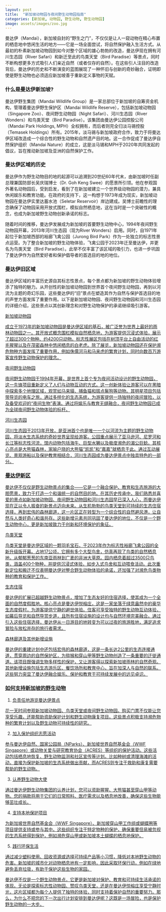 ```yaml
---
layout: post
title:  "新加坡动物园与夜间野生动物园指南"
categories: [新加坡, 动物园, 野生动物, 野生动物园]
image: assets/images/zoo.jpg
---
```


曼达伊（Mandai），新加坡自封的“野生之门”，不仅仅是让人一窥动物在精心布置的栖息地中悠闲生活的地方——它是一场全面尝试，将自然保护融入生活方式。从最初的朴素新加坡动物园到如今对整个区域的雄心勃勃的改造，曼达伊现在拥有河川生态园（River Safari）和新迁至此的鸟类天堂（Bird Paradise）等景点，同时不断构想更多方式吸引人们亲近自然（或者仅存的自然）。在这些引人注目的改造背后，曼达伊的历史和不断演变的蓝图展现了一种怀旧与创新的奇妙融合，证明即使是野生动物也必须适应新加坡善于重新定义事物的天赋。

### 什么是曼达伊新加坡?

曼达伊野生集团（Mandai Wildlife Group）是一家总部位于新加坡的自筹资金机构，管理着曼达伊野生保护区（Mandai Wildlife Reserve），包括新加坡动物园（Singapore Zoo）、夜间野生动物园（Night Safari）、河川生态园（River Wonders）和鸟类天堂（Bird Paradise）。该集团由曼达伊公园控股公司（Mandai Park Holdings, MPH）全权拥有，而后者则完全归淡马锡控股（Temasek Holdings）所有。2015年，淡马锡与新加坡政府合作，致力于将曼达伊区域改造成一个综合性的野生动物和自然遗产目的地。这一合作促成了曼达伊自然保护组织（Mandai Nature）的成立，这是淡马锡和MPH于2020年共同发起的倡议，旨在推动新加坡及亚洲的自然保护工作。

### 曼达伊区域的历史

曼达伊作为野生动物目的地的起源可以追溯到20世纪60年代末，由新加坡时任副总理兼国防部长吴庆瑞博士（Dr. Goh Keng Swee）的愿景所引领。他在参观国外著名动物园后，受到启发，看到了在新加坡建立一个世界级动物园的潜力，兼具休闲娱乐和教育功能。在政府的支持下，这一构想于1973年成为现实，新加坡动物园在曼达伊实里达蓄水池（Seletar Reservoir）岸边建成。吴博士前瞻性的理念确保了动物园采用开放式围栏，模拟自然栖息地，这在当时是一个突破性的概念，也成为新加坡野生动物创新承诺的标志。

随着时间的推移，曼达伊发展成为新加坡的首要野生动物中心，1994年夜间野生动物园开幕，2013年河川生态园（现为River Wonders）启用。同时，自1971年起位于新加坡西部的裕廊飞禽公园（Jurong Bird Park）作为一处独立的标志性景点运营。为了整合新加坡的野生动物体验，飞禽公园于2023年迁至曼达伊，并更名为鸟类天堂（Bird Paradise）。此举不仅丰富了该区域的吸引力，也进一步巩固了曼达伊作为自然爱好者和保护倡导者的首选目的地的地位。

### 曼达伊旧区域

曼达伊区域的丰富历史源自其标志性景点，每个景点都为新加坡的野生动物体验增添了独特的魅力。从开创性的新加坡动物园到世界首个夜间野生动物园，再到以河流为主题的奇幻乐园，这些曼达伊的“旧”景点在塑造其作为自然与保护首选目的地的声誉方面发挥了重要作用。以下是新加坡动物园、夜间野生动物园和河川生态园的详细介绍，这些景点以其创新理念和对野生动物保护的承诺继续吸引游客。

<u>新加坡动物园<u>

成立于1973年的新加坡动物园是曼达伊区域的基石，被广泛誉为世界上最好的雨林动物园之一。其开放式概念围栏模拟自然栖息地，为游客提供沉浸式体验，展示了超过300个物种、约4200只动物。标志性展区包括在树顶平台上自由活动的红毛猩猩以及在茂密森林中悠闲栖息的白老虎。除了展览，新加坡动物园还在保护濒危物种方面发挥了重要作用，例如侏儒河马和马来虎的繁育计划，同时向数百万游客宣传野生动物保护的理念。

<u>夜间野生动物园<u>

夜间野生动物园于1994年开幕，是世界上首个专为夜间活动设计的野生动物园，这一先锋项目重新定义了人们与动物互动的方式。这一创新体验让游客可以在黑暗中探索多个地理区域，观赏如马来貘、捕鱼猫和斑点鬣狗等动物。其明星项目包括带导览的电车之旅，通过多样化的生态系统，为游客提供一场独特的夜间冒险，以及备受欢迎的“夜间生物”表演。通过将娱乐与教育无缝融合，夜间野生动物园已成为全球夜间野生动物体验的标杆。

<u>河川生态园<u>

河川生态园于2013年开放，是亚洲首个也是唯一一个以河流为主题的野生动物园，将淡水生态系统的奇妙世界呈现给游客。公园重点展示了亚马逊河、尼罗河和长江等标志性河流，馆内动物包括海牛、巨型水獭以及极度濒危的湄公巨鲶。其核心亮点是大熊猫森林，家喻户晓的大熊猫“凯凯”和“嘉嘉”就栖息于此。通过互动展览、景观游船以及保护教育相结合，河川生态园成为曼达伊景点中独具特色的一部分。

### 曼达伊新区

曼达伊不仅仅是野生动物景点的集合——它是一个融合保护、教育和生态旅游的大胆愿景，致力于打造一个和谐统一的自然目的地。在其历史传承中，我们熟悉并喜爱的景点如新加坡动物园、夜间野生动物园和河川生态园早已深入人心，而曼达伊现在正以令人振奋的新景点迈向未来。从生机勃勃的鸟类天堂到可持续的生态住宿选择，再到宏伟的森林廊道，这一片区正在转型为一个综合性的自然避风港，让自然与人类好奇心和谐共存。这些新增元素共同巩固了曼达伊的地位，不仅是一个野生动物中心，更是新加坡致力于创新和环境保护的象征。

<u>鸟类天堂<u>

鸟类天堂是曼达伊区域的一颗羽毛宝石，于2023年作为标志性裕廊飞禽公园的全新升级版开幕。占地17公顷，它拥有多个大型鸟舍，仿真再现了鸟类的自然栖息地，从郁郁葱葱的东南亚雨林到广袤的非洲大草原。园内栖息着超过3500只鸟类，涵盖400个物种，并提供沉浸式体验，如步入式鸟舍和互动喂食活动。此次重新定位和搬迁不仅表明曼达伊对整合野生动物体验的承诺，还加强了对濒危鸟类物种的教育和保护工作。

<u>生态住宿<u>

曼达伊的扩展已超越野生动物景点，增加了生态友好的住宿选择，使其成为一个全面的自然度假胜地。核心亮点是曼达伊悦榕庄，这是一家坐落于绿意盎然中的豪华生态度假村，为游客提供宁静的避世体验。住客可享受独特的野生动物互动体验，如幕后导览和自然导赏步道，且所有住宿设施的设计均与自然环境完美融合。通过引入这些住宿选择，曼达伊从一日游目的地转变为可以过夜的旅游胜地，满足追求冒险与放松并存的旅行者需求。

<u>森林廊道及其他新增设施<u>

曼达伊的重建计划中还包括宏伟的森林廊道，这是一条长达2公里的生态连接通道，贯穿周边的自然保护区，为猕猴和穿山甲等野生动物创造了一条重要的迁徙通道。该项目既强调生物多样性的保护，又让游客得以探索新加坡雨林的自然奇观。其他新增设施包括生态游乐区、餐饮场所和教育中心，旨在加深人与自然的联系。这些努力突显了曼达伊融合娱乐、保护和教育于可持续发展中的远见卓识。

### 如何支持新加坡的野生动物

1. 负责任地游览曼达伊景点

花一天时间参观新加坡动物园、鸟类天堂或夜间野生动物园。购买门票不仅能让您享受乐趣，还能帮助资助保护计划和野生动物康复项目。这些景点积极支持濒危物种的繁育计划以及野生动物可持续性的研究。

2. 加入保护组织志愿活动

参与曼达伊自然、国家公园局（NParks）、新加坡世界自然基金会（WWF Singapore）或动物关爱与研究教育协会（ACRES）等组织的保护活动。这些活动包括栖息地恢复、野生动物监测和社区宣传等计划。比如种树或清理海滩的活动，直接为保护新加坡的生态系统做出贡献，而ACRES则专注于救助和康复需要帮助的野生动物。

3. 认养野生动物大使

通过曼达伊野生动物集团的认养计划，您可以资助猩猩、大熊猫甚至穿山甲等动物。您的捐款将用于它们的日常照料、医疗需求以及栖息地改善，确保这些生物能够茁壮成长。

4. 支持本地保护项目

为新加坡世界自然基金会（WWF Singapore）、新加坡穿山甲工作组或蝴蝶圈等项目提供支持或参与其中。这些组织专注于特定物种的保护，确保重要但易被忽视的生态系统得到保护，例如濒危穿山甲或新加坡本土蝴蝶的栖息地保护。

5. 践行环保生活

通过减少塑料使用、回收资源或选择可持续产品等小习惯，降低对本地野生动物的危害。新加坡的城市化对动物栖息地有一定影响，因此采取环保行动，例如在绿地避免丢弃垃圾，有助于保护这些生物的家园。

曼达伊不仅是一个野生动物景点，它更是新加坡对保护、教育和可持续生活承诺的体现。无论是探索标志性动物园、赞叹鸟类天堂，还是在曼达伊悦榕庄享受宁静时光，这片区域都为每个人提供了独特的体验，同时支持着保护自然的重要努力。那么，为什么不把您的下一次出行计划安排到曼达伊呢？这既是一场冒险，也是保护野生动物的一大步。

